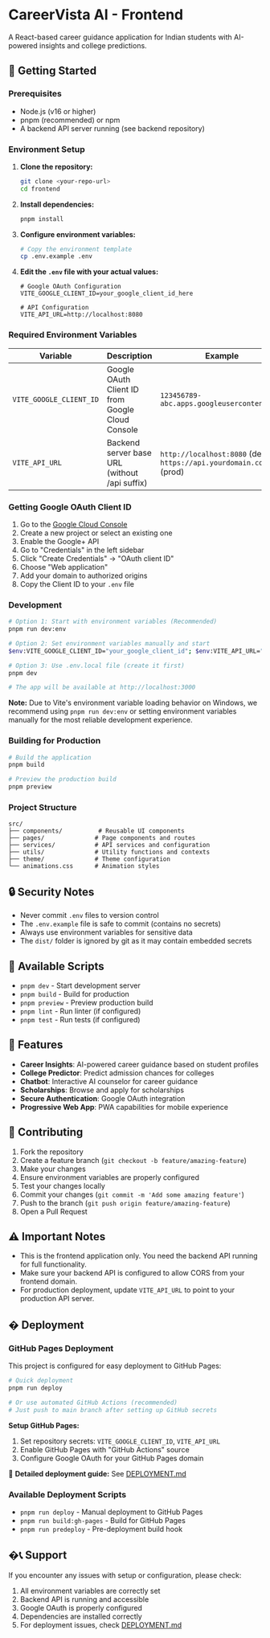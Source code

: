 # CareerVista AI - Frontend

A React-based career guidance application for Indian students with AI-powered insights and college predictions.

## 🚀 Getting Started

### Prerequisites

- Node.js (v16 or higher)
- pnpm (recommended) or npm
- A backend API server running (see backend repository)

### Environment Setup

1. **Clone the repository:**
   ```bash
   git clone <your-repo-url>
   cd frontend
   ```

2. **Install dependencies:**
   ```bash
   pnpm install
   ```

3. **Configure environment variables:**
   ```bash
   # Copy the environment template
   cp .env.example .env
   ```

4. **Edit the `.env` file with your actual values:**
   ```env
   # Google OAuth Configuration
   VITE_GOOGLE_CLIENT_ID=your_google_client_id_here
   
   # API Configuration
   VITE_API_URL=http://localhost:8080
   ```

### Required Environment Variables

| Variable | Description | Example |
|----------|-------------|---------|
| `VITE_GOOGLE_CLIENT_ID` | Google OAuth Client ID from Google Cloud Console | `123456789-abc.apps.googleusercontent.com` |
| `VITE_API_URL` | Backend server base URL (without /api suffix) | `http://localhost:8080` (dev) or `https://api.yourdomain.com` (prod) |

### Getting Google OAuth Client ID

1. Go to the [Google Cloud Console](https://console.cloud.google.com/)
2. Create a new project or select an existing one
3. Enable the Google+ API
4. Go to "Credentials" in the left sidebar
5. Click "Create Credentials" → "OAuth client ID"
6. Choose "Web application"
7. Add your domain to authorized origins
8. Copy the Client ID to your `.env` file

### Development

```bash
# Option 1: Start with environment variables (Recommended)
pnpm run dev:env

# Option 2: Set environment variables manually and start
$env:VITE_GOOGLE_CLIENT_ID="your_google_client_id"; $env:VITE_API_URL="http://localhost:8080"; pnpm dev

# Option 3: Use .env.local file (create it first)
pnpm dev

# The app will be available at http://localhost:3000
```

**Note:** Due to Vite's environment variable loading behavior on Windows, we recommend using `pnpm run dev:env` or setting environment variables manually for the most reliable development experience.

### Building for Production

```bash
# Build the application
pnpm build

# Preview the production build
pnpm preview
```

### Project Structure

```
src/
├── components/          # Reusable UI components
├── pages/              # Page components and routes
├── services/           # API services and configuration
├── utils/              # Utility functions and contexts
├── theme/              # Theme configuration
└── animations.css      # Animation styles
```

## 🔒 Security Notes

- Never commit `.env` files to version control
- The `.env.example` file is safe to commit (contains no secrets)
- Always use environment variables for sensitive data
- The `dist/` folder is ignored by git as it may contain embedded secrets

## 🚦 Available Scripts

- `pnpm dev` - Start development server
- `pnpm build` - Build for production
- `pnpm preview` - Preview production build
- `pnpm lint` - Run linter (if configured)
- `pnpm test` - Run tests (if configured)

## 📝 Features

- **Career Insights**: AI-powered career guidance based on student profiles
- **College Predictor**: Predict admission chances for colleges
- **Chatbot**: Interactive AI counselor for career guidance
- **Scholarships**: Browse and apply for scholarships
- **Secure Authentication**: Google OAuth integration
- **Progressive Web App**: PWA capabilities for mobile experience

## 🤝 Contributing

1. Fork the repository
2. Create a feature branch (`git checkout -b feature/amazing-feature`)
3. Make your changes
4. Ensure environment variables are properly configured
5. Test your changes locally
6. Commit your changes (`git commit -m 'Add some amazing feature'`)
7. Push to the branch (`git push origin feature/amazing-feature`)
8. Open a Pull Request

## ⚠️ Important Notes

- This is the frontend application only. You need the backend API running for full functionality.
- Make sure your backend API is configured to allow CORS from your frontend domain.
- For production deployment, update `VITE_API_URL` to point to your production API server.

## � Deployment

### GitHub Pages Deployment

This project is configured for easy deployment to GitHub Pages:

```bash
# Quick deployment
pnpm run deploy

# Or use automated GitHub Actions (recommended)
# Just push to main branch after setting up GitHub secrets
```

**Setup GitHub Pages:**
1. Set repository secrets: `VITE_GOOGLE_CLIENT_ID`, `VITE_API_URL`
2. Enable GitHub Pages with "GitHub Actions" source
3. Configure Google OAuth for your GitHub Pages domain

📖 **Detailed deployment guide:** See [DEPLOYMENT.md](./DEPLOYMENT.md)

### Available Deployment Scripts

- `pnpm run deploy` - Manual deployment to GitHub Pages
- `pnpm run build:gh-pages` - Build for GitHub Pages
- `pnpm run predeploy` - Pre-deployment build hook

## �📞 Support

If you encounter any issues with setup or configuration, please check:
1. All environment variables are correctly set
2. Backend API is running and accessible
3. Google OAuth is properly configured
4. Dependencies are installed correctly
5. For deployment issues, check [DEPLOYMENT.md](./DEPLOYMENT.md)